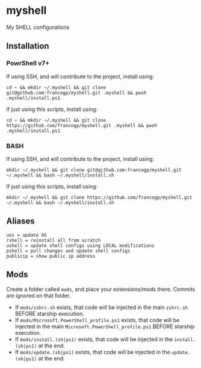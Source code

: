 # myshell
My SHELL configurations

## Installation 

### PowrShell v7+
If using SSH, and will contribute to the project, install using:
```
cd ~ && mkdir ~/.myshell && git clone git@github.com:francogp/myshell.git .myshell && pwsh .myshell/install.ps1
```
If just using this scripts, install using:
```
cd ~ && mkdir ~/.myshell && git clone https://github.com/francogp/myshell.git .myshell && pwsh .myshell/install.ps1
```
### BASH
If using SSH, and will contribute to the project, install using:
```
mkdir ~/.myshell && git clone git@github.com:francogp/myshell.git ~/.myshell && bash ~/.myshell/install.sh
```
If just using this scripts, install using:
```
mkdir ~/.myshell && git clone https://github.com/francogp/myshell.git ~/.myshell && bash ~/.myshell/install.sh
```
## Aliases
```
uos = update OS
rshell = reinstall all from scratch
ushell = update shell configs using LOCAL modifications
pshell = pull changes and update shell configs
publicip = show public ip address
```
## Mods
Create a folder called `mods`, and place your extensions/mods there. Commits are ignored on that folder.
* If `mods/zshrc.sh` exists, that code will be injected in the main `zshrc.sh` BEFORE starship execution.
* If `mods/Microsoft.PowerShell_profile.ps1` exists, that code will be injected in the main `Microsoft.PowerShell_profile.ps1` BEFORE starship execution.
* If `mods/install.(sh|ps1)` exists, that code will be injected in the `install.(sh|ps1)` at the end.
* If `mods/update.(sh|ps1)` exists, that code will be injected in the `update.(sh|ps1)` at the end.
